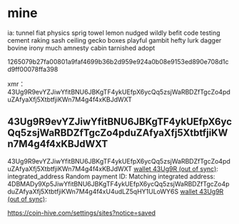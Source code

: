 # mine
ia:
tunnel fiat physics sprig towel lemon nudged wildly befit code testing cement raking sash ceiling gecko boxes playful gambit hefty lurk dagger bovine irony much amnesty cabin tarnished adopt

1265079b27fa00801a9faf4699b36b2d959e924a0b08e9153ed890e708d1cd9ff00078ffa398

xmr： 43Ug9R9evYZJiwYfitBNU6JBKgTF4ykUEfpX6ycQq5zsjWaRBDZfTgcZo4pduZAfyaXfj5XtbtfjiKWn7M4g4f4xKBJdWXT

43Ug9R9evYZJiwYfitBNU6JBKgTF4ykUEfpX6ycQq5zsjWaRBDZfTgcZo4pduZAfyaXfj5XtbtfjiKWn7M4g4f4xKBJdWXT
---------------------------------------------------------------------------------------------------
[wallet 43Ug9R (out of sync)]: address
43Ug9R9evYZJiwYfitBNU6JBKgTF4ykUEfpX6ycQq5zsjWaRBDZfTgcZo4pduZAfyaXfj5XtbtfjiKWn7M4g4f4xKBJdWXT
[wallet 43Ug9R (out of sync)]: integrated_address
Random payment ID: <d341adb6de67c6f2>
Matching integrated address: 4DBMADy9Xp5JiwYfitBNU6JBKgTF4ykUEfpX6ycQq5zsjWaRBDZfTgcZo4pduZAfyaXfj5XtbtfjiKWn7M4g4f4xU4udLZ5qHY1ULoWY6S
[wallet 43Ug9R (out of sync)]:

https://coin-hive.com/settings/sites?notice=saved
